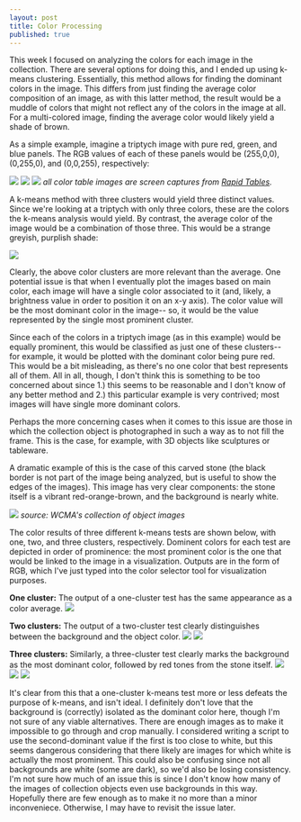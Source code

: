 ```yaml
---
layout: post
title: Color Processing
published: true
---
```


This week I focused on analyzing the colors for each image in the collection. There are several options for doing this, and I ended up using k-means clustering. Essentially, this method allows for finding the dominant colors in the image. This differs from just finding the average color composition of an image, as with this latter method, the result would be a muddle of colors that might not reflect any of the colors in the image at all. For a multi-colored image, finding the average color would likely yield a shade of brown. 

As a simple example, imagine a triptych image with pure red, green, and blue panels. The RGB values of each of these panels would be (255,0,0), (0,255,0), and (0,0,255), respectively:

![](/is-project/img/week07_red.png)
![](/is-project/img/week07_green.png)
![](/is-project/img/week07_blue.png)
*all color table images are screen captures from [Rapid Tables](https://www.rapidtables.com/web/color/RGB_Color.html).*

A k-means method with three clusters would yield three distinct values. Since we're looking at a triptych with only three colors, these are the colors the k-means analysis would yield. By contrast, the average color of the image would be a combination of those three. This would be a strange greyish, purplish shade:

![](/is-project/img/week07_mix.png)

Clearly, the above color clusters are more relevant than the average. One potential issue is that when I eventually plot the images based on main color, each image will have a single color associated to it (and, likely, a brightness value in order to position it on an x-y axis). The color value will be the most dominant color in the image-- so, it would be the value represented by the single most prominent cluster.

Since each of the colors in a triptych image (as in this example) would be equally prominent, this would be classified as just one of these clusters-- for example, it would be plotted with the dominant color being pure red. This would be a bit misleading, as there's no one color that best represents all of them. All in all, though, I don't think this is something to be too concerned about since 1.) this seems to be reasonable and I don't know of any better method and 2.) this particular example is very contrived; most images will have single more dominant colors. 

Perhaps the more concerning cases when it comes to this issue are those in which the collection object is photographed in such a way as to not fill the frame. This is the case, for example, with 3D objects like sculptures or tableware. 

A dramatic example of this is the case of this carved stone (the black border is not part of the image being analyzed, but is useful to show the edges of the images). This image has very clear components: the stone itself is a vibrant red-orange-brown, and the background is nearly white. 

![](/is-project/img/week07-stone.png)
*source: WCMA's collection of object images*

The color results of three different k-means tests are shown below, with one, two, and three clusters, respectively. Dominent colors for each test are depicted in order of prominence: the most prominent color is the one that would be linked to the image in a visualization. Outputs are in the form of RGB, which I've just typed into the color selector tool for visualization purposes.

**One cluster:** The output of a one-cluster test has the same appearance as a color average.
![](/is-project/img/week07-one-one.png)

**Two clusters:** The output of a two-cluster test clearly distinguishes between the background and the object color.
![](/is-project/img/week07-twothree-one.png)
![](/is-project/img/week07-two-two.png)

**Three clusters:** Similarly, a three-cluster test clearly marks the background as the most dominant color, followed by red tones from the stone itself.
![](/is-project/img/week07-twothree-one.png)
![](/is-project/img/week07-three-two.png)
![](/is-project/img/week07-three-three.png)

It's clear from this that a one-cluster k-means test more or less defeats the purpose of k-means, and isn't ideal. I definitely don't love that the background is (correctly) isolated as the dominant color here, though I'm not sure of any viable alternatives. There are enough images as to make it impossible to go through and crop manually. I considered writing a script to use the second-dominant value if the first is too close to white, but this seems dangerous considering that there likely are images for which white is actually the most prominent. This could also be confusing since not all backgrounds are white (some are dark), so we'd also be losing consistency. I'm not sure how much of an issue this is since I don't know how many of the images of collection objects even use backgrounds in this way. Hopefully there are few enough as to make it no more than a minor inconveniece. Otherwise, I may have to revisit the issue later.

